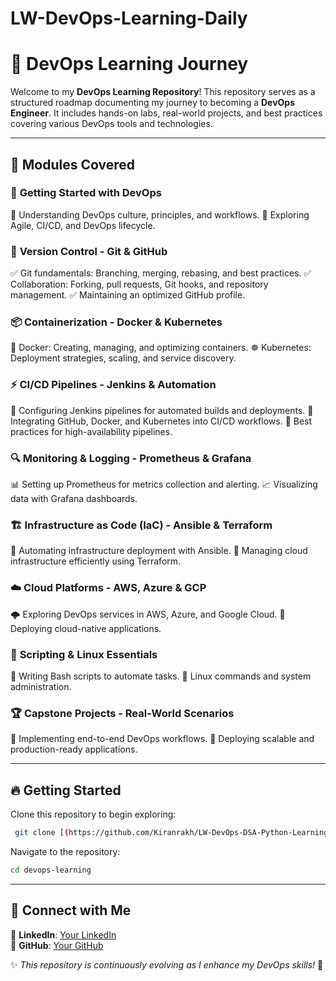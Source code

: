 # LW-DevOps-Learning-Daily

# 🚀 DevOps Learning Journey

Welcome to my **DevOps Learning Repository**! This repository serves as a structured roadmap documenting my journey to becoming a **DevOps Engineer**. It includes hands-on labs, real-world projects, and best practices covering various DevOps tools and technologies.

---

## 📌 Modules Covered

### 🏁 **Getting Started with DevOps**
🔹 Understanding DevOps culture, principles, and workflows.
🔹 Exploring Agile, CI/CD, and DevOps lifecycle.

### 🔗 **Version Control - Git & GitHub**
✅ Git fundamentals: Branching, merging, rebasing, and best practices.
✅ Collaboration: Forking, pull requests, Git hooks, and repository management.
✅ Maintaining an optimized GitHub profile.

### 📦 **Containerization - Docker & Kubernetes**
🐳 Docker: Creating, managing, and optimizing containers.
☸️ Kubernetes: Deployment strategies, scaling, and service discovery.

### ⚡ **CI/CD Pipelines - Jenkins & Automation**
🔹 Configuring Jenkins pipelines for automated builds and deployments.
🔹 Integrating GitHub, Docker, and Kubernetes into CI/CD workflows.
🔹 Best practices for high-availability pipelines.

### 🔍 **Monitoring & Logging - Prometheus & Grafana**
📊 Setting up Prometheus for metrics collection and alerting.
📈 Visualizing data with Grafana dashboards.

### 🏗️ **Infrastructure as Code (IaC) - Ansible & Terraform**
🔹 Automating infrastructure deployment with Ansible.
🔹 Managing cloud infrastructure efficiently using Terraform.

### ☁️ **Cloud Platforms - AWS, Azure & GCP**
🌩️ Exploring DevOps services in AWS, Azure, and Google Cloud.
🚀 Deploying cloud-native applications.

### 🔧 **Scripting & Linux Essentials**
📜 Writing Bash scripts to automate tasks.
🐧 Linux commands and system administration.

### 🏆 **Capstone Projects - Real-World Scenarios**
🔹 Implementing end-to-end DevOps workflows.
🔹 Deploying scalable and production-ready applications.

---

## 🔥 Getting Started

Clone this repository to begin exploring:
```bash
 git clone [(https://github.com/Kiranrakh/LW-DevOps-DSA-Python-Learning-Daily.git)]
```
Navigate to the repository:
```bash
cd devops-learning
```

---


## 🎯 Connect with Me
📌 **LinkedIn**: [Your LinkedIn](https://www.linkedin.com/in/kiran-rakh-b644b6248/)  
📌 **GitHub**: [Your GitHub](https://github.com/Kiranrakh)  
  

✨ *This repository is continuously evolving as I enhance my DevOps skills!* 🚀
